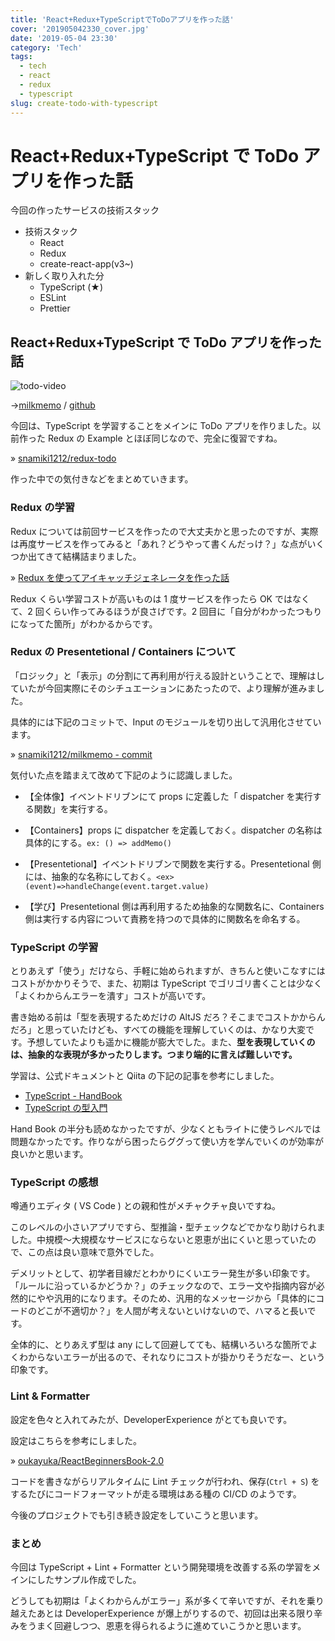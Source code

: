 ```yaml
---
title: 'React+Redux+TypeScriptでToDoアプリを作った話'
cover: '201905042330_cover.jpg'
date: '2019-05-04 23:30'
category: 'Tech'
tags:
  - tech
  - react
  - redux
  - typescript
slug: create-todo-with-typescript
---
```


# React+Redux+TypeScript で ToDo アプリを作った話

今回の作ったサービスの技術スタック

- 技術スタック
  - React
  - Redux
  - create-react-app(v3~)
- 新しく取り入れた分
  - TypeScript (★)
  - ESLint
  - Prettier

## React+Redux+TypeScript で ToDo アプリを作った話

![todo-video](./201905042330_1.gif)

→[milkmemo](https://snamiki1212.github.io/milkmemo/) / [github](https://github.com/snamiki1212/milkmemo)

今回は、TypeScript を学習することをメインに ToDo アプリを作りました。以前作った Redux の Example とほぼ同じなので、完全に復習ですね。

» [snamiki1212/redux-todo](https://github.com/snamiki1212/redux-todo)

作った中での気付きなどをまとめていきます。

### Redux の学習

Redux については前回サービスを作ったので大丈夫かと思ったのですが、実際は再度サービスを作ってみると「あれ？どうやって書くんだっけ？」な点がいくつか出てきて結構詰まりました。

» [Redux を使ってアイキャッチジェネレータを作った話](./create-icatch)

Redux くらい学習コストが高いものは 1 度サービスを作ったら OK ではなくて、2 回くらい作ってみるほうが良さげです。2 回目に「自分がわかったつもりになってた箇所」がわかるからです。

### Redux の Presentetional / Containers について

「ロジック」と「表示」の分割にて再利用が行える設計ということで、理解はしていたが今回実際にそのシチュエーションにあたったので、より理解が進みました。

具体的には下記のコミットで、Input のモジュールを切り出して汎用化させています。

» [snamiki1212/milkmemo - commit](https://github.com/snamiki1212/milkmemo/commit/13008af06985c8ce6a4fcb89566085f4b0b5e66f)

気付いた点を踏まえて改めて下記のように認識しました。

- 【全体像】イベントドリブンにて props に定義した「 dispatcher を実行する関数」を実行する。

- 【Containers】props に dispatcher を定義しておく。dispatcher の名称は具体的にする。`ex: () => addMemo()`
- 【Presentetional】イベントドリブンで関数を実行する。Presentetional 側には、抽象的な名称にしておく。`<ex> (event)=>handleChange(event.target.value)`

- 【学び】Presentetional 側は再利用するため抽象的な関数名に、Containers 側は実行する内容について責務を持つので具体的に関数名を命名する。

### TypeScript の学習

とりあえず「使う」だけなら、手軽に始められますが、きちんと使いこなすにはコストがかかりそうで、また、初期は TypeScript でゴリゴリ書くことは少なく「よくわからんエラーを潰す」コストが高いです。

書き始める前は「型を表現するためだけの AltJS だろ？そこまでコストかからんだろ」と思っていたけども、すべての機能を理解していくのは、かなり大変です。予想していたよりも遥かに機能が膨大でした。また、<b>型を表現していくのは、抽象的な表現が多かったりします。つまり端的に言えば難しいです。</b>

学習は、公式ドキュメントと Qiita の下記の記事を参考にしました。

- [TypeScript - HandBook](https://www.typescriptlang.org/docs/handbook/basic-types.html)
- [TypeScript の型入門](https://qiita.com/uhyo/items/e2fdef2d3236b9bfe74a)

Hand Book の半分も読めなかったですが、少なくともライトに使うレベルでは問題なかったです。作りながら困ったらググって使い方を学んでいくのが効率が良いかと思います。

### TypeScript の感想

噂通りエディタ ( VS Code ) との親和性がメチャクチャ良いですね。

このレベルの小さいアプリですら、型推論・型チェックなどでかなり助けられました。中規模〜大規模なサービスにならないと恩恵が出にくいと思っていたので、この点は良い意味で意外でした。

デメリットとして、初学者目線だとわかりにくいエラー発生が多い印象です。「ルールに沿っているかどうか？」のチェックなので、エラー文や指摘内容が必然的にやや汎用的になります。そのため、汎用的なメッセージから「具体的にコードのどこが不適切か？」を人間が考えないといけないので、ハマると長いです。

全体的に、とりあえず型は any にして回避してても、結構いろいろな箇所でよくわからないエラーが出るので、それなりにコストが掛かりそうだなー、という印象です。

### Lint & Formatter

設定を色々と入れてみたが、DeveloperExperience がとても良いです。

設定はこちらを参考にしました。

» [oukayuka/ReactBeginnersBook-2.0](https://github.com/oukayuka/ReactBeginnersBook-2.0/tree/master/06-lint)

コードを書きながらリアルタイムに Lint チェックが行われ、保存(`Ctrl + S`) をするたびにコードフォーマットが走る環境はある種の CI/CD のようです。

今後のプロジェクトでも引き続き設定をしていこうと思います。

### まとめ

今回は TypeScript + Lint + Formatter という開発環境を改善する系の学習をメインにしたサンプル作成でした。

どうしても初期は「よくわからんがエラー」系が多くて辛いですが、それを乗り越えたあとは DeveloperExperience が爆上がりするので、初回は出来る限り辛みをうまく回避しつつ、恩恵を得られるように進めていこうかと思います。
